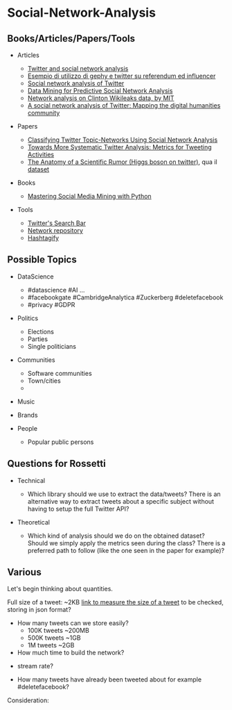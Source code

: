 # Social-Network-Analysis

## Books/Articles/Papers/Tools
* Articles
    * [Twitter and social network analysis](http://datadrivenjournalism.net/news_and_analysis/twitter_and_social_network_analysis)
    * [Esempio di utilizzo di gephy e twitter su referendum ed influencer](http://www.misurarelacomunicazione.it/2016/11/24/iovotono-vs-bastaunsi-gli-influencers-twitter/)
    * [Social network analysis of Twitter](http://www.mediative.com/social-network-analysis-twitter/)
	* [Data Mining for Predictive Social Network Analysis](https://www.toptal.com/data-science/social-network-data-mining-for-predictive-analysis)
	* [Network analysis on Clinton Wikileaks data, by MIT](https://clinton.media.mit.edu/clinton#)
    * [A social network analysis of Twitter: Mapping the digital humanities community](https://www.tandfonline.com/doi/full/10.1080/23311983.2016.1171458) 
	
* Papers 
    * [Classifying Twitter Topic-Networks Using Social Network Analysis](http://journals.sagepub.com/doi/full/10.1177/2056305117691545)
    * [Towards More Systematic Twitter Analysis: Metrics for Tweeting Activities](https://www.researchgate.net/publication/235632738_Towards_More_Systematic_Twitter_Analysis_Metrics_for_Tweeting_Activities)
    * [The Anatomy of a Scientific Rumor (Higgs boson on twitter)](https://www.nature.com/articles/srep02980#methods), qua il [dataset](https://snap.stanford.edu/data/higgs-twitter.html)

* Books
    * [Mastering Social Media Mining with Python](https://www.amazon.it/Mastering-Social-Media-Mining-Python/dp/1783552018/ref=sr_1_1?ie=UTF8&qid=1521482811&sr=8-1&keywords=Mastering+Social+Media+Mining+with+Python)

* Tools
    * [Twitter's Search Bar](https://twitter.com/search-home)
    * [Network repository](http://networkrepository.com/)
    * [Hashtagify](http://hashtagify.me/hashtag/deletefacebook)


## Possible Topics

* DataScience 
	* \#datascience \#AI ...
	* \#facebookgate \#CambridgeAnalytica \#Zuckerberg \#deletefacebook
	* \#privacy \#GDPR

* Politics	
    * Elections
    * Parties
    * Single politicians

* Communities
    * Software communities
    * Town/cities
    * 

* Music

* Brands

* People
    * Popular public persons


## Questions for Rossetti

* Technical 
    * Which library should we use to extract the data/tweets? There is an alternative way to extract tweets about a specific subject without having to setup the full Twitter API?

* Theoretical
    * Which kind of analysis should we do on the obtained dataset? Should we simply apply the metrics seen during the class? There is a preferred path to follow (like the one seen in the paper for example)? 
    
    
    
## Various
Let's begin thinking about quantities.

Full size of a tweet: ~2KB [link to measure the size of a tweet](https://gist.github.com/brendano/1024217)
to be checked, storing in json format?

* How many tweets can we store easily?
	* 100K	tweets 	~200MB
	* 500K	tweets 	~1GB
	* 1M 	tweets 	~2GB
* How much time to build the network? 
- stream rate?

* How many tweets have already been tweeted about for example \#deletefacebook?

Consideration: 
